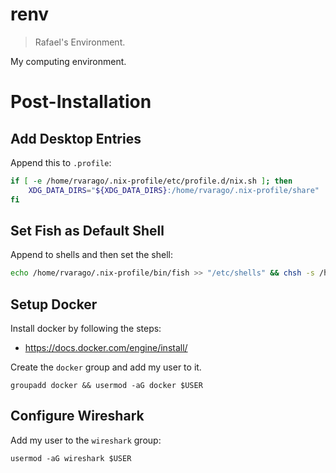 # renv

> Rafael's Environment.

My computing environment.

# Post-Installation

## Add Desktop Entries

Append this to `.profile`:

```bash
if [ -e /home/rvarago/.nix-profile/etc/profile.d/nix.sh ]; then
    XDG_DATA_DIRS="${XDG_DATA_DIRS}:/home/rvarago/.nix-profile/share"
fi
```

## Set Fish as Default Shell

Append to shells and then set the shell:

```bash
echo /home/rvarago/.nix-profile/bin/fish >> "/etc/shells" && chsh -s /home/rvarago/.nix-profile/bin/fish
```

## Setup Docker

Install docker by following the steps:

* https://docs.docker.com/engine/install/

Create the `docker` group and add my user to it.

```
groupadd docker && usermod -aG docker $USER
```

## Configure Wireshark

Add my user to the `wireshark` group:

```
usermod -aG wireshark $USER
```